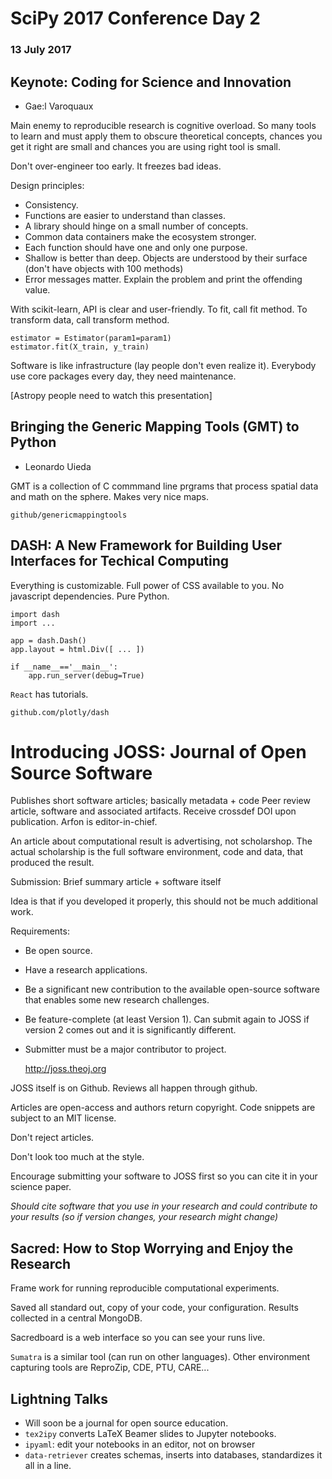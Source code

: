 # SciPy 2017 Conference Day 2
### 13 July 2017

## Keynote: Coding for Science and Innovation
- Gae:l Varoquaux

Main enemy to reproducible research is cognitive overload. So many tools to learn and must apply them to obscure theoretical concepts, chances you get it right are small and chances you are using right tool is small.

Don't over-engineer too early. It freezes bad ideas. 

Design principles:
- Consistency.
- Functions are easier to understand than classes.
- A library should hinge on a small number of concepts.
- Common data containers make the ecosystem stronger.
- Each function should have one and only one purpose.
- Shallow is better than deep. Objects are understood by their surface (don't have objects with 100 methods)
- Error messages matter. Explain the problem and print the offending value.

With scikit-learn, API is clear and user-friendly.
To fit, call fit method. To transform data, call transform method.

	estimator = Estimator(param1=param1)
	estimator.fit(X_train, y_train)

Software is like infrastructure (lay people don't even realize it). Everybody use core packages every day, they need maintenance. 

[Astropy people need to watch this presentation]

## Bringing the Generic Mapping Tools (GMT) to Python
- Leonardo Uieda

GMT is a collection of C commmand line prgrams that process spatial data and math on the sphere. Makes very nice maps.

	github/genericmappingtools

## DASH: A New Framework for Building User Interfaces for Techical Computing

Everything is customizable. Full power of CSS available to you.
No javascript dependencies. Pure Python.

	import dash
	import ...

	app = dash.Dash()
	app.layout = html.Div([ ... ])

	if __name__=='__main__':
		app.run_server(debug=True)

`React` has tutorials.

	github.com/plotly/dash

# Introducing JOSS: Journal of Open Source Software

Publishes short software articles; basically metadata + code
Peer review article, software and associated artifacts.
Receive crossdef DOI upon publication.
Arfon is editor-in-chief.

An article about computational result is advertising, not scholarshop. The actual scholarship is the full software environment, code and data, that produced the result.

Submission: Brief summary article + software itself

Idea is that if you developed it properly, this should not be much additional work.

Requirements:
- Be open source.
- Have a research applications.
- Be a significant new contribution to the available open-source software that enables some new research challenges.
- Be feature-complete (at least Version 1). Can submit again to JOSS if version 2 comes out and it is significantly different.
- Submitter must be a major contributor to project.

	http://joss.theoj.org

JOSS itself is on Github. Reviews all happen through github.

Articles are open-access and authors return copyright. Code snippets are subject to an MIT license. 

Don't reject articles.

Don't look too much at the style.

Encourage submitting your software to JOSS first so you can cite it in your science paper.

*Should cite software that you use in your research and could contribute to your results (so if version changes, your research might change)*

## Sacred: How to Stop Worrying and Enjoy the Research

Frame work for running reproducible computational experiments. 

Saved all standard out, copy of your code, your configuration. Results collected in a central MongoDB.

Sacredboard is a web interface so you can see your runs live.

`Sumatra` is a similar tool (can run on other languages). Other environment capturing tools are ReproZip, CDE, PTU, CARE...

## Lightning Talks

- Will soon be a journal for open source education.
- `tex2ipy` converts LaTeX Beamer slides to Jupyter notebooks.
- `ipyaml`: edit your notebooks in an editor, not on browser
- `data-retriever` creates schemas, inserts into databases, standardizes it all in a line. 





